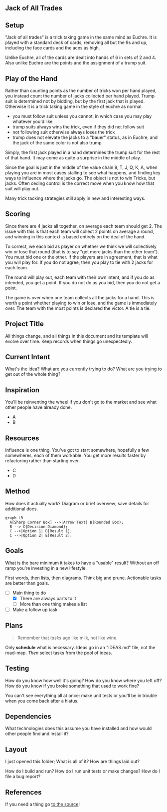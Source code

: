 ## Jack of All Trades

## Setup

"Jack of all trades" is a trick taking game in the same mind as Euchre. It is played with a standard deck of cards, removing all but the 9s and up, including the face cards and the aces as high.

Unlike Euchre, all of the cards are dealt into hands of 6 in sets of 2 and 4. Also unlike Euchre are the points and the assignment of a trump suit.

## Play of the Hand

Rather than counting points as the number of tricks won per hand played, you instead count the number of jacks collected per hand played. Trump suit is determined not by bidding, but by the first jack that is played. Otherwise it is a trick taking game in the style of euchre as normal:

- you must follow suit unless you cannot, in which case you may play whatever you'd like
- trump suits always wins the trick, even if they did not follow suit
- not following suit otherwise always loses the trick
- trump does not elevate the jacks to a "bauer" status, as in Euchre, and the jack of the same color is not also trump

Simply, the first jack played in a hand determines the trump suit for the rest of that hand. It may come as quite a surprise in the middle of play.

Since the goal is just in the middle of the value chain 9, T, J, Q, K, A, when playing you are in most cases stalling to see what happens, and finding key ways to influence where the jacks go. The object is not to win Tricks, but jacks. Often ceding control is the correct move when you know how that suit will play out.

Many trick tacking strategies still apply in new and interesting ways.

## Scoring

Since there are 4 jacks all together, on average each team should get 2. The issue with this is that each team will collect 2 points on average a round, and winning in this context is based entirely on the deal of the hand.

To correct, we each bid as player on whether we think we will collectively win or lose that round (that is to say "get more jacks than the other team"). You must bid one or the other. If the players are in agreement, that is what you will play for. If you do not agree, then you play to tie with 2 jacks for each team.

The round will play out, each team with their own intent, and if you do as intended, you get a point. If you do not do as you bid, then you do not get a point.

The game is over when one team collects all the jacks for a hand. This is worth a point whether playing to win or lose, and the game is immediately over. The team with the most points is declared the victor. A tie is a tie.
## Project Title

All things change, and all things in this document and its template will evolve over time. Keep records when things go unexpectedly.

## Current Intent

What's the idea? What are you currently trying to do? What are you trying to get out of the whole thing?

## Inspiration

You'll be reinventing the wheel if you don't go to the market and see what other people have already done.

- A
- B

## Resources

Influence is one thing. You've got to start somewhere, hopefully a few somewheres, each of them workable. You get more results faster by refactoring rather than starting over.

- C
- D

## Method

How does it actually work? Diagram or brief overview; save details for additional docs.

```mermaid
graph LR
  A[Sharp Corner Box] -->|Arrow Text| B(Rounded Box);
  B --> C{Decision Diamond};
  C -->|Option 1| D[Result 1];
  C -->|Option 2| E[Result 2];
```

## Goals

What is the bare minimum it takes to have a "usable" result? Without an off ramp you're investing in a new lifestyle.

First words, then lists, then diagrams. Think big and prune. Actionable tasks are better than goals.

- [ ] Main thing to do
  - [x] There are always parts to it
  - [ ] More than one thing makes a list
- [ ] Make a follow up task

## Plans

> Remember that *tasks* age like milk, not like wine.

Only **schedule** what is necessary. Ideas go in an "IDEAS.md" file, not the road-map. *Then* select tasks from the pool of ideas.

## Testing

How do you know how well it's going? How do you know where you left off? How do you know if you broke something that used to work fine?

You can't see everything all at once: make unit tests or you'll be in trouble when you come back after a hiatus.

## Dependencies

What technologies does this assume you have installed and how would other people find and install it?

## Layout

I just opened this folder; What is all of it? How are things laid out?

How do I build and run? How do I run unit tests or make changes? How do I file a bug report?

## References

If you need a thing go [to the source](src)!

[src]: www.alwayslistyoursources.com
